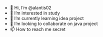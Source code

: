 - 👋 Hi, I’m @alantis02
- 👀 I’m interested in study
- 🌱 I’m currently learning idea project
- 💞️ I’m looking to collaborate on  java project
- 📫 How to reach me secret

<!---
alantis02/alantis02 is a ✨ special ✨ repository because its `README.md` (this file) appears on your GitHub profile.
You can click the Preview link to take a look at your changes.
--->
